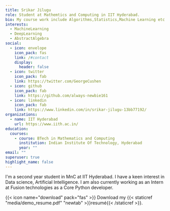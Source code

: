 ```yaml
---
title: Srikar Jilugu
role: Student at Mathemtics and Computing in IIT Hyderabad.
bio: My course work include Algorithms,Statistics,Machine Learning etc
interests:
  - MachineLearning
  - DeepLearning
  - AbstractAlgebra
social:
  - icon: envelope
    icon_pack: fas
    link: /#contact
    display:
      header: false
  - icon: twitter
    icon_pack: fab
    link: https://twitter.com/GeorgeCushen
  - icon: github
    icon_pack: fab
    link: https://github.com/always-newbie161
  - icon: linkedin
    icon_pack: fab
    link: https://www.linkedin.com/in/srikar-jilugu-13bb77192/
organizations:
  - name: IIT Hyderabad
    url: https://www.iith.ac.in/
education:
  courses:
    - course: BTech in Mathematics and Computing
      institution: Indian Institute Of Technology, Hyderabad
      year: ""
email: ""
superuser: true
highlight_name: false
---
```

I'm a second year student in MnC at IIT Hyderabad. I have a keen interest in Data science, Artificial Intelligence. I am also currently working as an Intern at Fusion technologies as a Core Python developer.



{{< icon name="download" pack="fas" >}} Download my {{< staticref "media/demo_resume.pdf" "newtab" >}}resumé{{< /staticref >}}.
